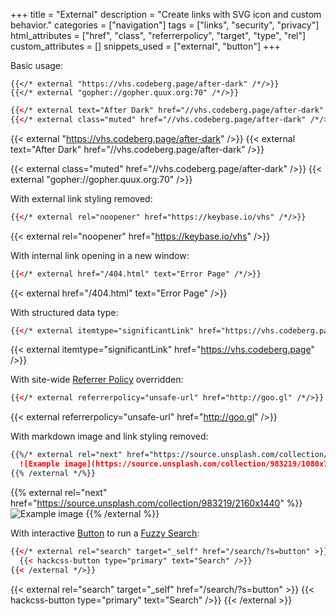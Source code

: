 +++
title = "External"
description = "Create links with SVG icon and custom behavior."
categories = ["navigation"]
tags = ["links", "security", "privacy"]
html_attributes = ["href", "class", "referrerpolicy", "target", "type", "rel"]
custom_attributes = []
snippets_used = ["external", "button"]
+++

Basic usage:

```
{{</* external "https://vhs.codeberg.page/after-dark" /*/>}}
{{</* external "gopher://gopher.quux.org:70" /*/>}}
```
```html
{{</* external text="After Dark" href="//vhs.codeberg.page/after-dark" /*/>}}
{{</* external class="muted" href="//vhs.codeberg.page/after-dark" /*/>}}
```

{{< external "https://vhs.codeberg.page/after-dark" />}}
{{< external text="After Dark" href="//vhs.codeberg.page/after-dark" />}}

{{< external class="muted" href="//vhs.codeberg.page/after-dark" />}}
{{< external "gopher://gopher.quux.org:70" />}}

With external link styling removed:

```html
{{</* external rel="noopener" href="https://keybase.io/vhs" /*/>}}
```

{{< external rel="noopener" href="https://keybase.io/vhs" />}}

With internal link opening in a new window:

```html
{{</* external href="/404.html" text="Error Page" /*/>}}
```

{{< external href="/404.html" text="Error Page" />}}

With structured data type:

```html
{{</* external itemtype="significantLink" href="https://vhs.codeberg.page" /*/>}}
```

{{< external itemtype="significantLink" href="https://vhs.codeberg.page" />}}

With site-wide [Referrer Policy](/feature/referrer-policy) overridden:

```html
{{</* external referrerpolicy="unsafe-url" href="http://goo.gl" /*/>}}
```

{{< external referrerpolicy="unsafe-url" href="http://goo.gl" />}}

With markdown image and link styling removed:

```markdown
{{%/* external rel="next" href="https://source.unsplash.com/collection/983219/2160x1440" %}}
  ![Example image](https://source.unsplash.com/collection/983219/1080x720 "View Random Image Enlarged")
{{% /external */%}}
```

{{% external rel="next" href="https://source.unsplash.com/collection/983219/2160x1440" %}}
  ![Example image](https://source.unsplash.com/collection/983219/1080x720 "View Random Image Enlarged")
{{% /external %}}

With interactive [Button](../button) to run a [Fuzzy Search](/feature/fuzzy-search):

```html
{{</* external rel="search" target="_self" href="/search/?s=button" >}}
  {{< hackcss-button type="primary" text="Search" />}}
{{< /external */>}}
```

{{< external rel="search" target="_self" href="/search/?s=button" >}}
  {{< hackcss-button type="primary" text="Search" />}}
{{< /external >}}
